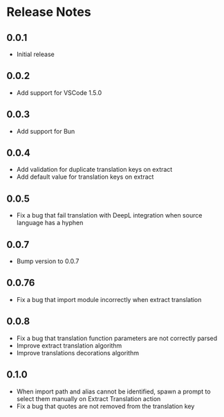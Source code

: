 # Release Notes

## 0.0.1

- Initial release

## 0.0.2

- Add support for VSCode 1.5.0

## 0.0.3

- Add support for Bun

## 0.0.4

- Add validation for duplicate translation keys on extract
- Add default value for translation keys on extract

## 0.0.5

- Fix a bug that fail translation with DeepL integration when source language has a hyphen

## 0.0.7

- Bump version to 0.0.7

## 0.0.76

- Fix a bug that import module incorrectly when extract translation

## 0.0.8

- Fix a bug that translation function parameters are not correctly parsed
- Improve extract translation algorithm
- Improve translations decorations algorithm

## 0.1.0

- When import path and alias cannot be identified, spawn a prompt to select them manually on Extract Translation action
- Fix a bug that quotes are not removed from the translation key
